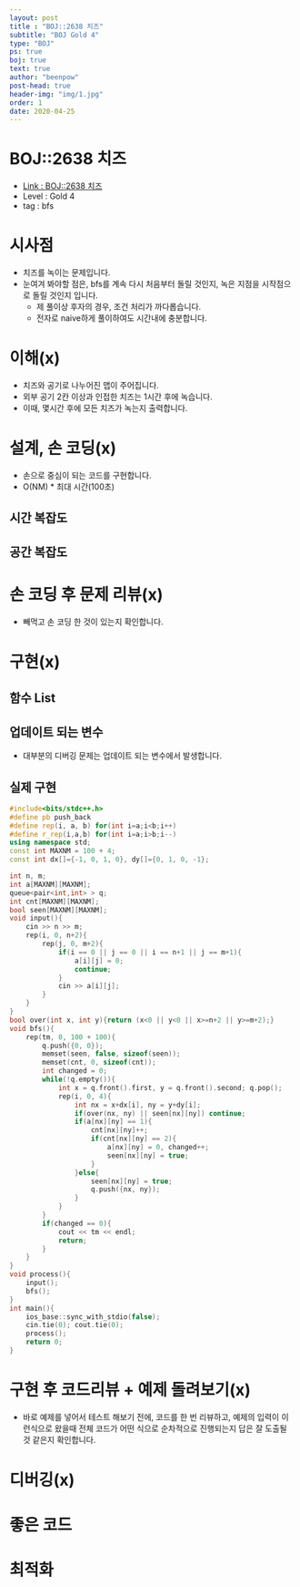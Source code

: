 ```yaml
---
layout: post
title : "BOJ::2638 치즈"
subtitle: "BOJ Gold 4"
type: "BOJ"
ps: true
boj: true
text: true
author: "beenpow"
post-head: true
header-img: "img/1.jpg"
order: 1
date: 2020-04-25
---
```

# BOJ::2638 치즈
- [Link : BOJ::2638 치즈](https://www.acmicpc.net/problem/2638)
- Level : Gold 4
- tag : bfs

# 시사점
- 치즈를 녹이는 문제입니다.
- 눈여겨 봐야할 점은, bfs를 계속 다시 처음부터 돌릴 것인지, 녹은 지점을 시작점으로 돌릴 것인지 입니다.
  - 제 풀이상 후자의 경우, 조건 처리가 까다롭습니다.
  - 전자로 naive하게 풀이하여도 시간내에 충분합니다.

# 이해(x)
- 치즈와 공기로 나누어진 맵이 주어집니다.
- 외부 공기 2칸 이상과 인접한 치즈는 1시간 후에 녹습니다.
- 이때, 몇시간 후에 모든 치즈가 녹는지 출력합니다.

# 설계, 손 코딩(x)
- 손으로 중심이 되는 코드를 구현합니다.
- O(NM) * 최대 시간(100초) 

## 시간 복잡도

## 공간 복잡도

# 손 코딩 후 문제 리뷰(x)
- 빼먹고 손 코딩 한 것이 있는지 확인합니다.

# 구현(x)

## 함수 List 

## 업데이트 되는 변수
- 대부분의 디버깅 문제는 업데이트 되는 변수에서 발생합니다.

## 실제 구현 

```cpp
#include<bits/stdc++.h>
#define pb push_back
#define rep(i, a, b) for(int i=a;i<b;i++)
#define r_rep(i,a,b) for(int i=a;i>b;i--)
using namespace std;
const int MAXNM = 100 + 4;
const int dx[]={-1, 0, 1, 0}, dy[]={0, 1, 0, -1};

int n, m;
int a[MAXNM][MAXNM];
queue<pair<int,int> > q;
int cnt[MAXNM][MAXNM];
bool seen[MAXNM][MAXNM];
void input(){
    cin >> n >> m;
    rep(i, 0, n+2){
        rep(j, 0, m+2){
            if(i == 0 || j == 0 || i == n+1 || j == m+1){
                a[i][j] = 0;
                continue;
            }
            cin >> a[i][j];
        }
    }
}
bool over(int x, int y){return (x<0 || y<0 || x>=n+2 || y>=m+2);}
void bfs(){
    rep(tm, 0, 100 + 100){
        q.push({0, 0});
        memset(seen, false, sizeof(seen));
        memset(cnt, 0, sizeof(cnt));
        int changed = 0;
        while(!q.empty()){
            int x = q.front().first, y = q.front().second; q.pop();
            rep(i, 0, 4){
                int nx = x+dx[i], ny = y+dy[i];
                if(over(nx, ny) || seen[nx][ny]) continue;
                if(a[nx][ny] == 1){
                    cnt[nx][ny]++;
                    if(cnt[nx][ny] == 2){
                        a[nx][ny] = 0, changed++;
                        seen[nx][ny] = true;
                    }
                }else{
                    seen[nx][ny] = true;
                    q.push({nx, ny});
                }
            }
        }
        if(changed == 0){
            cout << tm << endl;
            return;
        }
    }
}
void process(){
    input();
    bfs();
}
int main(){
    ios_base::sync_with_stdio(false);
    cin.tie(0); cout.tie(0);
    process();
    return 0;
}
```

# 구현 후 코드리뷰 + 예제 돌려보기(x)
- 바로 예제를 넣어서 테스트 해보기 전에, 코드를 한 번 리뷰하고, 예제의 입력이 이런식으로 왔을때
  전체 코드가 어떤 식으로 순차적으로 진행되는지 답은 잘 도출될 것 같은지 확인합니다.

# 디버깅(x)

# 좋은 코드

# 최적화
